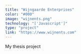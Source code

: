 ```yaml
---
title: "Wijngaarde Enterprises"
color: "#000"
image: "wijnents.png"
technology: "['Javascript']"
type: "project"
link: "https://www.wijnents.com"
---
```


My thesis project
